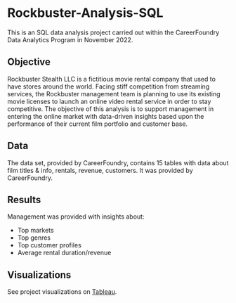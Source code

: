 # Rockbuster-Analysis-SQL
This is an SQL data analysis project carried out within the CareerFoundry Data Analytics Program in November 2022.
## Objective
Rockbuster Stealth LLC is a fictitious movie rental company that used to have stores around the world. Facing stiff competition from streaming services, the Rockbuster management team is planning to use its existing movie licenses to launch an online video rental service in order to stay competitive. The objective of this analysis is to support management in entering the online market with data-driven insights based upon the performance of their current film portfolio and customer base.
## Data
The data set, provided by CareerFoundry, contains 15 tables with data about film titles & info, rentals, revenue, customers. It was provided by CareerFoundry.
## Results
Management was provided with insights about:
- Top markets
- Top genres
- Top customer profiles
- Average rental duration/revenue
## Visualizations
See project visualizations on [Tableau](https://public.tableau.com/app/profile/lisa1238/viz/Task3_10_16698215270420/TotRevenuebyGenre).
